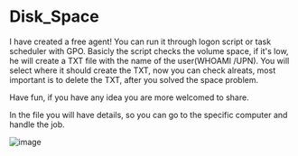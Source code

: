 # Disk_Space

I have created a free agent!
You can run it through logon script or task scheduler with GPO.
Basicly the script checks the volume space, if it's low, he will create a TXT file with the name of the user(WHOAMI /UPN).
You will select where it should create the TXT, now you can check alreats, most important is to delete the TXT,  after you solved the space problem.

Have fun, if you have any idea you are more welcomed to share.

In the file you will have details, so you can go to the specific computer and handle the job.

![image](https://user-images.githubusercontent.com/96260271/154711504-55d482ae-80a2-424c-86ab-ed5b5dab98b6.png)
